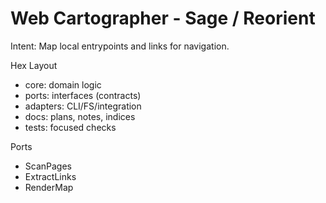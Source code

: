 <!-- Updated: 2025-09-18T13:32:25.879Z -->
# Web Cartographer - Sage / Reorient

Intent: Map local entrypoints and links for navigation.

Hex Layout
- core: domain logic
- ports: interfaces (contracts)
- adapters: CLI/FS/integration
- docs: plans, notes, indices
- tests: focused checks

Ports
- ScanPages
- ExtractLinks
- RenderMap
